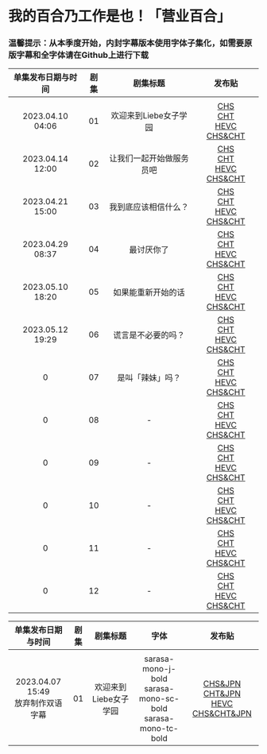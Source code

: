 # 我的百合乃工作是也！「营业百合」

### 温馨提示：从本季度开始，内封字幕版本使用字体子集化，如需要原版字幕和全字体请在Github上进行下载

单集发布日期与时间 | 剧集 | 剧集标题 | 发布贴 
:---: | :---: | :---: | :---:  
 | | |
2023.04.10 04:06 | 01 | 欢迎来到Liebe女子学园 | [CHS](https://bangumi.moe/torrent/64331ad0685d5f00073a62dd)<br/>[CHT](https://bangumi.moe/torrent/64331af5685d5f00073a6376)<br/>[HEVC CHS&CHT](https://bangumi.moe/torrent/64331b1d685d5f00073a63f1)
2023.04.14 12:00 | 02 | 让我们一起开始做服务员吧  | [CHS](https://bangumi.moe/torrent/6438cfda685d5f00074b77f5)<br/>[CHT](https://bangumi.moe/torrent/6438d185685d5f00074b7c3d)<br/>[HEVC CHS&CHT](https://bangumi.moe/torrent/6438d19f685d5f00074b7c72)
2023.04.21 15:00 | 03 | 我到底应该相信什么？  | [CHS](https://bangumi.moe/torrent/6442347d685d5f000768015d)<br/>[CHT](https://bangumi.moe/torrent/644234db685d5f00076802cb)<br/>[HEVC CHS&CHT](https://bangumi.moe/torrent/644234f5685d5f000768032b)
2023.04.29 08:37 | 04 | 最讨厌你了  | [CHS](https://bangumi.moe/torrent/644d39507008080007c8963c)<br/>[CHT](https://bangumi.moe/torrent/644d39bc7008080007c89786)<br/>[HEVC CHS&CHT](https://bangumi.moe/torrent/644d39cf7008080007c897ad)
2023.05.10 18:20 | 05 | 如果能重新开始的话  | [CHS](https://bangumi.moe/torrent/645b6fec7008080007efa437)<br/>[CHT](https://bangumi.moe/torrent/645b6ffc7008080007efa461)<br/>[HEVC CHS&CHT](https://bangumi.moe/torrent/645b700e7008080007efa498)
2023.05.12 19:29 | 06 | 谎言是不必要的吗？  | [CHS](https://bangumi.moe/torrent/645e23357008080007f6e01d)<br/>[CHT](https://bangumi.moe/torrent/645e23537008080007f6e082)<br/>[HEVC CHS&CHT](https://bangumi.moe/torrent/645e239b7008080007f6e14c)
0 | 07 | 是叫「辣妹」吗？  | [CHS]()<br/>[CHT]()<br/>[HEVC CHS&CHT]()
0 | 08 | -  | [CHS]()<br/>[CHT]()<br/>[HEVC CHS&CHT]()
0 | 09 | -  | [CHS]()<br/>[CHT]()<br/>[HEVC CHS&CHT]()
0 | 10 | -  | [CHS]()<br/>[CHT]()<br/>[HEVC CHS&CHT]()
0 | 11 | -  | [CHS]()<br/>[CHT]()<br/>[HEVC CHS&CHT]()
0 | 12 | -  | [CHS]()<br/>[CHT]()<br/>[HEVC CHS&CHT]()

单集发布日期与时间 | 剧集 | 剧集标题 | 字体 |发布贴 
:---: | :---: | :---: | :---:  | :---:
 | | |
2023.04.07 15:49<br>放弃制作双语字幕 | 01 | 欢迎来到Liebe女子学园 | sarasa-mono-j-bold<br>sarasa-mono-sc-bold<br>sarasa-mono-tc-bold | [CHS&JPN](https://bangumi.moe/torrent/642fcafd685d5f00073046ac)<br/>[CHT&JPN](https://bangumi.moe/torrent/642fcc64685d5f0007304a9a)<br/>[HEVC CHS&CHT&JPN](https://bangumi.moe/torrent/642fccc9685d5f0007304b67)
